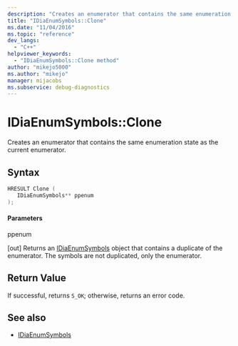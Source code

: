 ```yaml
---
description: "Creates an enumerator that contains the same enumeration state as the current symbols enumerator."
title: "IDiaEnumSymbols::Clone"
ms.date: "11/04/2016"
ms.topic: "reference"
dev_langs:
  - "C++"
helpviewer_keywords:
  - "IDiaEnumSymbols::Clone method"
author: "mikejo5000"
ms.author: "mikejo"
manager: mijacobs
ms.subservice: debug-diagnostics
---
```

# IDiaEnumSymbols::Clone

Creates an enumerator that contains the same enumeration state as the current enumerator.

## Syntax

```C++
HRESULT Clone ( 
   IDiaEnumSymbols** ppenum
);
```

#### Parameters
 ppenum

[out] Returns an [IDiaEnumSymbols](../../debugger/debug-interface-access/idiaenumsymbols.md) object that contains a duplicate of the enumerator. The symbols are not duplicated, only the enumerator.

## Return Value
 If successful, returns `S_OK`; otherwise, returns an error code.

## See also
- [IDiaEnumSymbols](../../debugger/debug-interface-access/idiaenumsymbols.md)
